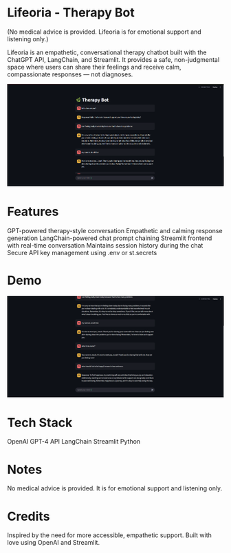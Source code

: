 # Lifeoria - Therapy Bot

(No medical advice is provided. Lifeoria is for emotional support and listening only.)

Lifeoria is an empathetic, conversational therapy chatbot built with the ChatGPT API, LangChain, and Streamlit. It provides a safe, non-judgmental space where users can share their feelings and receive calm, compassionate responses — not diagnoses.

![1](1.png)

# Features

GPT-powered therapy-style conversation
Empathetic and calming response generation
LangChain-powered chat prompt chaining
Streamlit frontend with real-time conversation
Maintains session history during the chat
Secure API key management using .env or st.secrets

# Demo

![2](2.png)

# Tech Stack

OpenAI GPT-4 API
LangChain
Streamlit
Python

# Notes

No medical advice is provided. It is for emotional support and listening only.

# Credits

Inspired by the need for more accessible, empathetic support.
Built with love using OpenAI and Streamlit.
